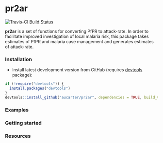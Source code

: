 # pr2ar

[![Travis-CI Build Status](https://travis-ci.org/aucarter/pr2ar.svg?branch=master)](https://travis-ci.org/aucarter/pr2ar)

**pr2ar** is a set of functions for converting PfPR to attack-rate. In order to facilitate improved investigation of local malaria risk, this package takes estimates of PfPR and malaria case management and generates estimates of attack-rate. 


### Installation

* Install latest development version from GitHub (requires [devtools](https://github.com/hadley/devtools) package):

```r
if (!require("devtools")) {
  install.packages("devtools")
}
devtools::install_github("aucarter/pr2ar", dependencies = TRUE, build_vignettes = TRUE)
```

### Examples

### Getting started 

### Resources


